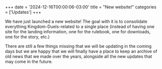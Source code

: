 +++
date = '2024-12-16T00:00:06-03:00'
title = "New website!"
categories = ['Updates']
+++

We have just launched a new website! The goal with it is to consolidate everything Kingdom-Duels-related to a single place (instead of having one site for the landing information, one for the rulebook, one for downloads, one for the story, etc.)

There are still a few things missing that we will be updating in the coming days but we are happy that we will finally have a place to keep an archive of old news that we made over the years, alongside all the new updates that may come in the future.
